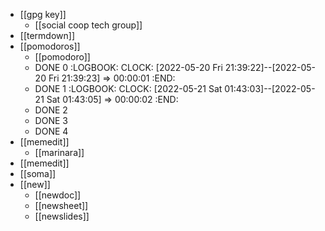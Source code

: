 - [[gpg key]]
	- [[social coop tech group]]
- [[termdown]]
- [[pomodoros]]
	- [[pomodoro]]
	- DONE 0
	  :LOGBOOK:
	  CLOCK: [2022-05-20 Fri 21:39:22]--[2022-05-20 Fri 21:39:23] =>  00:00:01
	  :END:
	- DONE 1
	  :LOGBOOK:
	  CLOCK: [2022-05-21 Sat 01:43:03]--[2022-05-21 Sat 01:43:05] =>  00:00:02
	  :END:
	- DONE 2
	- DONE 3
	- DONE 4
- [[memedit]]
	- [[marinara]]
- [[memedit]]
- [[soma]]
- [[new]]
	- [[newdoc]]
	- [[newsheet]]
	- [[newslides]]